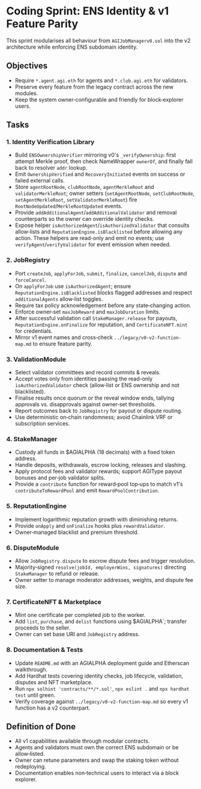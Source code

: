 # Coding Sprint: ENS Identity & v1 Feature Parity

This sprint modularises all behaviour from `AGIJobManagerv0.sol` into the v2 architecture while enforcing ENS subdomain identity.

## Objectives

- Require `*.agent.agi.eth` for agents and `*.club.agi.eth` for validators.
- Preserve every feature from the legacy contract across the new modules.
- Keep the system owner‑configurable and friendly for block‑explorer users.

## Tasks

### 1. Identity Verification Library

- Build `ENSOwnershipVerifier` mirroring v0's `_verifyOwnership`: first attempt Merkle proof, then check NameWrapper `ownerOf`, and finally fall back to resolver `addr` lookup.
- Emit `OwnershipVerified` and `RecoveryInitiated` events on success or failed external calls.
- Store `agentRootNode`, `clubRootNode`, `agentMerkleRoot` and `validatorMerkleRoot`; owner setters (`setAgentRootNode`, `setClubRootNode`, `setAgentMerkleRoot`, `setValidatorMerkleRoot`) fire `RootNodeUpdated`/`MerkleRootUpdated` events.
- Provide `addAdditionalAgent`/`addAdditionalValidator` and removal counterparts so the owner can override identity checks.
- Expose helper `isAuthorizedAgent`/`isAuthorizedValidator` that consults allow‑lists and `ReputationEngine.isBlacklisted` before allowing any action. These helpers are read-only and emit no events; use `verifyAgent`/`verifyValidator` for event emission when needed.

### 2. JobRegistry

- Port `createJob`, `applyForJob`, `submit`, `finalize`, `cancelJob`, `dispute` and `forceCancel`.
- On `applyForJob` use `isAuthorizedAgent`; ensure `ReputationEngine.isBlacklisted` blocks flagged addresses and respect `additionalAgents` allow‑list toggles.
- Require tax policy acknowledgement before any state‑changing action.
- Enforce owner‑set `maxJobReward` and `maxJobDuration` limits.
- After successful validation call `StakeManager.release` for payouts, `ReputationEngine.onFinalize` for reputation, and `CertificateNFT.mint` for credentials.
- Mirror v1 event names and cross‑check `../legacy/v0-v2-function-map.md` to ensure feature parity.

### 3. ValidationModule

- Select validator committees and record commits & reveals.
- Accept votes only from identities passing the read-only `isAuthorizedValidator` check (allow‑list or ENS ownership and not blacklisted).
- Finalise results once quorum or the reveal window ends, tallying approvals vs. disapprovals against owner‑set thresholds.
- Report outcomes back to `JobRegistry` for payout or dispute routing.
- Use deterministic on‑chain randomness; avoid Chainlink VRF or subscription services.

### 4. StakeManager

- Custody all funds in $AGIALPHA (18 decimals) with a fixed token address.
- Handle deposits, withdrawals, escrow locking, releases and slashing.
- Apply protocol fees and validator rewards; support AGIType payout bonuses and per‑job validator splits.
- Provide a `contribute` function for reward‑pool top‑ups to match v1's `contributeToRewardPool` and emit `RewardPoolContribution`.

### 5. ReputationEngine

- Implement logarithmic reputation growth with diminishing returns.
- Provide `onApply` and `onFinalize` hooks plus `rewardValidator`.
- Owner‑managed blacklist and premium threshold.

### 6. DisputeModule

- Allow `JobRegistry.dispute` to escrow dispute fees and trigger resolution.
- Majority‑signed `resolve(jobId, employerWins, signatures)` directing `StakeManager` to refund or release.
- Owner setter to manage moderator addresses, weights, and dispute fee size.

### 7. CertificateNFT & Marketplace

- Mint one certificate per completed job to the worker.
- Add `list`, `purchase`, and `delist` functions using $AGIALPHA`; transfer proceeds to the seller.
- Owner can set base URI and `JobRegistry` address.

### 8. Documentation & Tests

- Update `README.md` with an AGIALPHA deployment guide and Etherscan walkthrough.
- Add Hardhat tests covering identity checks, job lifecycle, validation, disputes and NFT marketplace.
- Run `npx solhint 'contracts/**/*.sol'`, `npx eslint .` and `npx hardhat test` until green.
- Verify coverage against `../legacy/v0-v2-function-map.md` so every v1 function has a v2 counterpart.

## Definition of Done

- All v1 capabilities available through modular contracts.
- Agents and validators must own the correct ENS subdomain or be allow‑listed.
- Owner can retune parameters and swap the staking token without redeploying.
- Documentation enables non‑technical users to interact via a block explorer.
